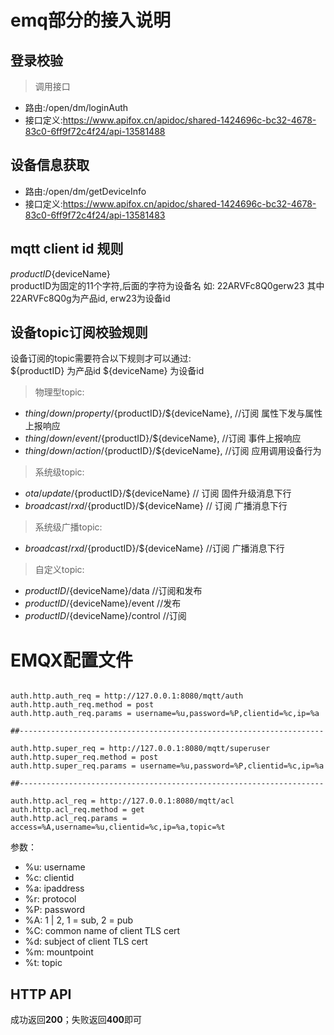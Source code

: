 # emq部分的接入说明

## 登录校验

> 调用接口

- 路由:/open/dm/loginAuth
- 接口定义:https://www.apifox.cn/apidoc/shared-1424696c-bc32-4678-83c0-6ff9f72c4f24/api-13581488

## 设备信息获取

- 路由:/open/dm/getDeviceInfo
- 接口定义:https://www.apifox.cn/apidoc/shared-1424696c-bc32-4678-83c0-6ff9f72c4f24/api-13581483

## mqtt client id 规则

${productID}${deviceName}  
productID为固定的11个字符,后面的字符为设备名 如: 22ARVFc8Q0gerw23 其中22ARVFc8Q0g为产品id, erw23为设备id

## 设备topic订阅校验规则

设备订阅的topic需要符合以下规则才可以通过:  
${productID} 为产品id ${deviceName} 为设备id
> 物理型topic:

- $thing/down/property/${productID}/${deviceName}, //订阅 属性下发与属性上报响应
- $thing/down/event/${productID}/${deviceName}, //订阅 事件上报响应
- $thing/down/action/${productID}/${deviceName}, //订阅 应用调用设备行为

> 系统级topic:

- $ota/update/${productID}/${deviceName} // 订阅 固件升级消息下行
- $broadcast/rxd/${productID}/${deviceName} // 订阅 广播消息下行

> 系统级广播topic:

- $broadcast/rxd/${productID}/${deviceName} //订阅 广播消息下行

> 自定义topic:

- ${productID}/${deviceName}/data //订阅和发布
- ${productID}/${deviceName}/event //发布
- ${productID}/${deviceName}/control //订阅

# EMQX配置文件

```

auth.http.auth_req = http://127.0.0.1:8080/mqtt/auth
auth.http.auth_req.method = post
auth.http.auth_req.params = username=%u,password=%P,clientid=%c,ip=%a

##--------------------------------------------------------------------

auth.http.super_req = http://127.0.0.1:8080/mqtt/superuser
auth.http.super_req.method = post
auth.http.super_req.params = username=%u,password=%P,clientid=%c,ip=%a

##--------------------------------------------------------------------

auth.http.acl_req = http://127.0.0.1:8080/mqtt/acl
auth.http.acl_req.method = get
auth.http.acl_req.params = access=%A,username=%u,clientid=%c,ip=%a,topic=%t

```

参数：

- %u: username
- %c: clientid
- %a: ipaddress
- %r: protocol
- %P: password
- %A: 1 | 2, 1 = sub, 2 = pub
- %C: common name of client TLS cert
- %d: subject of client TLS cert
- %m: mountpoint
- %t: topic

## HTTP API

成功返回**200**；失败返回**400**即可
